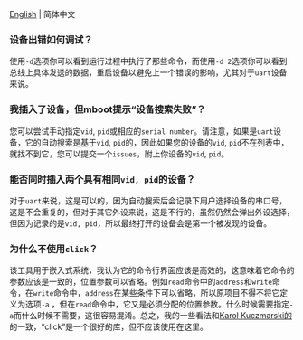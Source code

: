 [English](usage_problem.md) | 简体中文

### 设备出错如何调试？

使用`-d`选项你可以看到运行过程中执行了那些命令，而使用`-d 2`选项你可以看到总线上具体发送的数据，重启设备以避免上一个错误的影响，尤其对于`uart`设备来说。 

### 我插入了设备，但mboot提示“设备搜索失败”？

您可以尝试手动指定`vid`, `pid`或相应的`serial number`。请注意，如果是`uart`设备，它的自动搜索是基于`vid`, `pid`的，因此如果您的设备的`vid`, `pid`不在列表中，就找不到它，您可以提交一个`issues`，附上你设备的`vid`, `pid`。

### 能否同时插入两个具有相同`vid, pid`的设备？

对于`uart`来说，这是可以的，因为自动搜索后会记录下用户选择设备的串口号，这是不会重复的，但对于其它外设来说，这是不行的，虽然仍然会弹出外设选择，但因为记录的是`vid, pid`，所以最终打开的设备会是第一个被发现的设备。

### 为什么不使用`click`？

该工具用于嵌入式系统，我认为它的命令行界面应该是高效的，这意味着它命令的参数应该是一致的，位置参数可以省略。例如`read`命令中的`address`和`write`命令，在`write`命令中，`address`在某些条件下可以省略，所以原项目不得不将它定义为选项`-a` ，但在`read`命令中，它又是必须分配的位置参数。什么时候需要指定`-a`而什么时候不需要，这很容易混淆。总之，我的一些看法和[Karol Kuczmarski的][1]的一致，“click”是一个很好的库，但不应该使用在这里。

[1]:http://xion.io/post/programming/python-dont-use-click.html
